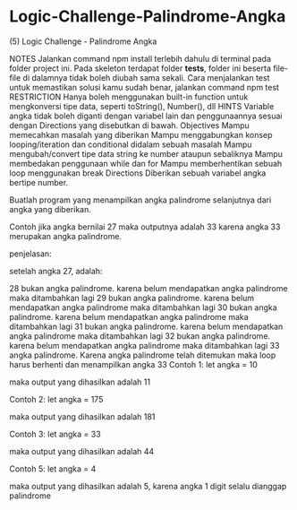 # Logic-Challenge-Palindrome-Angka
(5) Logic Challenge - Palindrome Angka

NOTES
Jalankan command npm install terlebih dahulu di terminal pada folder project ini. Pada skeleton terdapat folder __tests__, folder ini beserta file-file di dalamnya tidak boleh diubah sama sekali. Cara menjalankan test untuk memastikan solusi kamu sudah benar, jalankan command npm test
RESTRICTION
Hanya boleh menggunakan built-in function untuk mengkonversi tipe data, seperti toString(), Number(), dll
HINTS
Variable angka tidak boleh diganti dengan variabel lain dan penggunaannya sesuai dengan Directions yang disebutkan di bawah.
Objectives
Mampu memecahkan masalah yang diberikan Mampu menggabungkan konsep looping/iteration dan conditional didalam sebuah masalah Mampu mengubah/convert tipe data string ke number ataupun sebaliknya Mampu membedakan penggunaan while dan for Mampu memberhentikan sebuah loop menggunakan break
Directions
Diberikan sebuah variabel angka bertipe number.

Buatlah program yang menampilkan angka palindrome selanjutnya dari angka yang diberikan.

Contoh jika angka bernilai 27 maka outputnya adalah 33 karena angka 33 merupakan angka palindrome.

penjelasan:

setelah angka 27, adalah:

28 bukan angka palindrome. karena belum mendapatkan angka palindrome maka ditambahkan lagi 29 bukan angka palindrome. karena belum mendapatkan angka palindrome maka ditambahkan lagi 30 bukan angka palindrome. karena belum mendapatkan angka palindrome maka ditambahkan lagi 31 bukan angka palindrome. karena belum mendapatkan angka palindrome maka ditambahkan lagi 32 bukan angka palindrome. karena belum mendapatkan angka palindrome maka ditambahkan lagi 33 angka palindrome. Karena angka palindrome telah ditemukan maka loop harus berhenti dan menampilkan angka 33
Contoh 1:
let angka = 10

maka output yang dihasilkan adalah 11

Contoh 2:
let angka = 175

maka output yang dihasilkan adalah 181

Contoh 3:
let angka = 33

maka output yang dihasilkan adalah 44

Contoh 5:
let angka = 4

maka output yang dihasilkan adalah 5, karena angka 1 digit selalu dianggap palindrome
